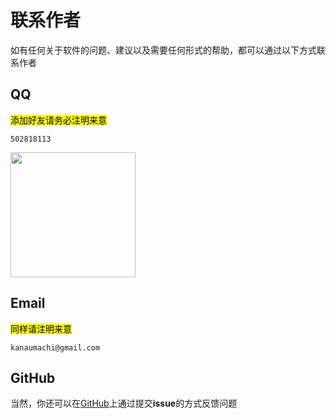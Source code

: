# 联系作者

如有任何关于软件的问题、建议以及需要任何形式的帮助，都可以通过以下方式联系作者

## QQ

<mark>添加好友请务必注明来意</mark>

```
502818113
```
<img src="https://image.yeding.top/img/qq_pic_merged_1750241078169.jpg" width="200" />

## Email

<mark>同样请注明来意</mark>

```
kanaumachi@gmail.com
```

## GitHub

当然，你还可以在[GitHub](https://github.com/Lost-Swords/LabelPlusFX_New/issues)上通过提交**issue**的方式反馈问题


